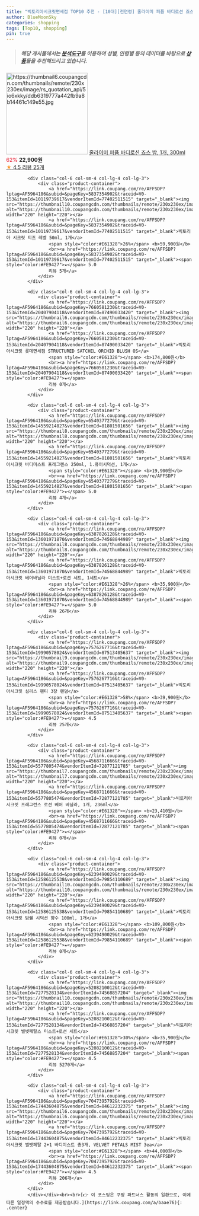 ```yaml
---
title: "빅토리아시크릿면세점 TOP10 추천 - [10대][전연령] 줄라이미 퍼퓸 바디로션 죠스 밤, 1개, 300ml"
author: BlueMoonSky
categories: shopping
tags: [Top10, shopping]
pin: true
---
```


> ##### 해당 게시물에서는 [**분석도구**](https://itemscout.io/)를 이용하여 **성별**, **연령별** 등의 데이터를 바탕으로 [**상품**](https://link.coupang.com/a/baae76)들을 추천해드리고 있습니다.
<div class="container"><div class="row">
            <div class="col-6 col-sm-4 col-lg-4 col-lg-3">
                <div class="product-container">
                    <a href="https://link.coupang.com/re/AFFSDP?lptag=AF5964186&subid=&pageKey=4982106005&traceid=V0-153&itemId=6633798845&vendorItemId=73927636706" target="_blank"><img src="https://thumbnail6.coupangcdn.com/thumbnails/remote/230x230ex/image/rs_quotation_api/5io6xkky/ddb6319777a442fb9a8b14461c149e55.jpg" alt="https://thumbnail6.coupangcdn.com/thumbnails/remote/230x230ex/image/rs_quotation_api/5io6xkky/ddb6319777a442fb9a8b14461c149e55.jpg" width="220" height="220"></a>
                    <a href="https://link.coupang.com/re/AFFSDP?lptag=AF5964186&subid=&pageKey=4982106005&traceid=V0-153&itemId=6633798845&vendorItemId=73927636706" target="_blank">줄라이미 퍼퓸 바디로션 죠스 밤, 1개, 300ml</a>
                    <span style="color:#E61328">62%</span> <b>22,900원</b>
                    <br><a href="https://link.coupang.com/re/AFFSDP?lptag=AF5964186&subid=&pageKey=4982106005&traceid=V0-153&itemId=6633798845&vendorItemId=73927636706" target="_blank"><span style="color:#FE9427">★</span> 4.5
                    리뷰 25개</a>
                </div>
            </div>
            
            <div class="col-6 col-sm-4 col-lg-4 col-lg-3">
                <div class="product-container">
                    <a href="https://link.coupang.com/re/AFFSDP?lptag=AF5964186&subid=&pageKey=5837354902&traceid=V0-153&itemId=10119739617&vendorItemId=77402511515" target="_blank"><img src="https://thumbnail10.coupangcdn.com/thumbnails/remote/230x230ex/image/vendor_inventory/ee8e/ad8f5473f7a797ac8a0c4d0bb4503ea9ca4a847a427505c5677bb16c91aa.jpg" alt="https://thumbnail10.coupangcdn.com/thumbnails/remote/230x230ex/image/vendor_inventory/ee8e/ad8f5473f7a797ac8a0c4d0bb4503ea9ca4a847a427505c5677bb16c91aa.jpg" width="220" height="220"></a>
                    <a href="https://link.coupang.com/re/AFFSDP?lptag=AF5964186&subid=&pageKey=5837354902&traceid=V0-153&itemId=10119739617&vendorItemId=77402511515" target="_blank">빅토리아 시크릿 티즈 레벨 50ml, 1개</a>
                    <span style="color:#E61328">26%</span> <b>59,900원</b>
                    <br><a href="https://link.coupang.com/re/AFFSDP?lptag=AF5964186&subid=&pageKey=5837354902&traceid=V0-153&itemId=10119739617&vendorItemId=77402511515" target="_blank"><span style="color:#FE9427">★</span> 5.0
                    리뷰 5개</a>
                </div>
            </div>
            
            <div class="col-6 col-sm-4 col-lg-4 col-lg-3">
                <div class="product-container">
                    <a href="https://link.coupang.com/re/AFFSDP?lptag=AF5964186&subid=&pageKey=7660581230&traceid=V0-153&itemId=20407904118&vendorItemId=87490033420" target="_blank"><img src="https://thumbnail6.coupangcdn.com/thumbnails/remote/230x230ex/image/vendor_inventory/ed69/b0929793bc7b55803592ae833ba3b2854ad886cb16586fd2224eb661d17e.JPG" alt="https://thumbnail6.coupangcdn.com/thumbnails/remote/230x230ex/image/vendor_inventory/ed69/b0929793bc7b55803592ae833ba3b2854ad886cb16586fd2224eb661d17e.JPG" width="220" height="220"></a>
                    <a href="https://link.coupang.com/re/AFFSDP?lptag=AF5964186&subid=&pageKey=7660581230&traceid=V0-153&itemId=20407904118&vendorItemId=87490033420" target="_blank">빅토리아시크릿 롯데면세점 STRUCTURED SATCHEL ORCHID BLUSH OS</a>
                    <span style="color:#E61328"></span> <b>174,800원</b>
                    <br><a href="https://link.coupang.com/re/AFFSDP?lptag=AF5964186&subid=&pageKey=7660581230&traceid=V0-153&itemId=20407904118&vendorItemId=87490033420" target="_blank"><span style="color:#FE9427">★</span> 
                    리뷰 0개</a>
                </div>
            </div>
            
            <div class="col-6 col-sm-4 col-lg-4 col-lg-3">
                <div class="product-container">
                    <a href="https://link.coupang.com/re/AFFSDP?lptag=AF5964186&subid=&pageKey=6540377279&traceid=V0-153&itemId=14559214827&vendorItemId=81801501656" target="_blank"><img src="https://thumbnail8.coupangcdn.com/thumbnails/remote/230x230ex/image/vendor_inventory/ac16/a3e5f36023ed1ce7f2d51848b51dac249a47ce160202c334d32df5558175.jpg" alt="https://thumbnail8.coupangcdn.com/thumbnails/remote/230x230ex/image/vendor_inventory/ac16/a3e5f36023ed1ce7f2d51848b51dac249a47ce160202c334d32df5558175.jpg" width="220" height="220"></a>
                    <a href="https://link.coupang.com/re/AFFSDP?lptag=AF5964186&subid=&pageKey=6540377279&traceid=V0-153&itemId=14559214827&vendorItemId=81801501656" target="_blank">빅토리아시크릿 바디미스트 프레그렌스 250ml, 1.퓨어시덕션, 1개</a>
                    <span style="color:#E61328"></span> <b>19,900원</b>
                    <br><a href="https://link.coupang.com/re/AFFSDP?lptag=AF5964186&subid=&pageKey=6540377279&traceid=V0-153&itemId=14559214827&vendorItemId=81801501656" target="_blank"><span style="color:#FE9427">★</span> 5.0
                    리뷰 4개</a>
                </div>
            </div>
            
            <div class="col-6 col-sm-4 col-lg-4 col-lg-3">
                <div class="product-container">
                    <a href="https://link.coupang.com/re/AFFSDP?lptag=AF5964186&subid=&pageKey=6387826128&traceid=V0-153&itemId=13601971870&vendorItemId=74568844989" target="_blank"><img src="https://thumbnail8.coupangcdn.com/thumbnails/remote/230x230ex/image/vendor_inventory/a943/7c19b154713d6fadb9f75c46c1dcb1ab06c1d285a9cc788657b5ec890684.jpg" alt="https://thumbnail8.coupangcdn.com/thumbnails/remote/230x230ex/image/vendor_inventory/a943/7c19b154713d6fadb9f75c46c1dcb1ab06c1d285a9cc788657b5ec890684.jpg" width="220" height="220"></a>
                    <a href="https://link.coupang.com/re/AFFSDP?lptag=AF5964186&subid=&pageKey=6387826128&traceid=V0-153&itemId=13601971870&vendorItemId=74568844989" target="_blank">빅토리아시크릿 베어바닐라 미스트+로션 세트, 1세트</a>
                    <span style="color:#E61328">26%</span> <b>35,900원</b>
                    <br><a href="https://link.coupang.com/re/AFFSDP?lptag=AF5964186&subid=&pageKey=6387826128&traceid=V0-153&itemId=13601971870&vendorItemId=74568844989" target="_blank"><span style="color:#FE9427">★</span> 5.0
                    리뷰 26개</a>
                </div>
            </div>
            
            <div class="col-6 col-sm-4 col-lg-4 col-lg-3">
                <div class="product-container">
                    <a href="https://link.coupang.com/re/AFFSDP?lptag=AF5964186&subid=&pageKey=7576267716&traceid=V0-153&itemId=19990578024&vendorItemId=87513405637" target="_blank"><img src="https://thumbnail9.coupangcdn.com/thumbnails/remote/230x230ex/image/vendor_inventory/601e/b1c8b999744e82d165141a88bc7db4c93be677aebeb6122f3eead6025438.jpg" alt="https://thumbnail9.coupangcdn.com/thumbnails/remote/230x230ex/image/vendor_inventory/601e/b1c8b999744e82d165141a88bc7db4c93be677aebeb6122f3eead6025438.jpg" width="220" height="220"></a>
                    <a href="https://link.coupang.com/re/AFFSDP?lptag=AF5964186&subid=&pageKey=7576267716&traceid=V0-153&itemId=19990578024&vendorItemId=87513405637" target="_blank">빅토리아시크릿 심리스 팬티 3장 랜덤</a>
                    <span style="color:#E61328">58%</span> <b>39,900원</b>
                    <br><a href="https://link.coupang.com/re/AFFSDP?lptag=AF5964186&subid=&pageKey=7576267716&traceid=V0-153&itemId=19990578024&vendorItemId=87513405637" target="_blank"><span style="color:#FE9427">★</span> 4.5
                    리뷰 25개</a>
                </div>
            </div>
            
            <div class="col-6 col-sm-4 col-lg-4 col-lg-3">
                <div class="product-container">
                    <a href="https://link.coupang.com/re/AFFSDP?lptag=AF5964186&subid=&pageKey=4568711666&traceid=V0-153&itemId=5577805474&vendorItemId=72877121785" target="_blank"><img src="https://thumbnail7.coupangcdn.com/thumbnails/remote/230x230ex/image/vendor_inventory/5b08/0d2cf507d776eeba5e7577a78909dce22ab413cb67f6d03dc82d18a0c7ff.jpg" alt="https://thumbnail7.coupangcdn.com/thumbnails/remote/230x230ex/image/vendor_inventory/5b08/0d2cf507d776eeba5e7577a78909dce22ab413cb67f6d03dc82d18a0c7ff.jpg" width="220" height="220"></a>
                    <a href="https://link.coupang.com/re/AFFSDP?lptag=AF5964186&subid=&pageKey=4568711666&traceid=V0-153&itemId=5577805474&vendorItemId=72877121785" target="_blank">빅토리아시크릿 프레그런스 로션 베어 바닐라, 1개, 236ml</a>
                    <span style="color:#E61328"></span> <b>23,410원</b>
                    <br><a href="https://link.coupang.com/re/AFFSDP?lptag=AF5964186&subid=&pageKey=4568711666&traceid=V0-153&itemId=5577805474&vendorItemId=72877121785" target="_blank"><span style="color:#FE9427">★</span> 
                    리뷰 0개</a>
                </div>
            </div>
            
            <div class="col-6 col-sm-4 col-lg-4 col-lg-3">
                <div class="product-container">
                    <a href="https://link.coupang.com/re/AFFSDP?lptag=AF5964186&subid=&pageKey=6239490029&traceid=V0-153&itemId=12586125538&vendorItemId=79854110689" target="_blank"><img src="https://thumbnail10.coupangcdn.com/thumbnails/remote/230x230ex/image/vendor_inventory/baa5/da9f4fa4074ce3cc7c52ce8215b42c4c4699723568afcd611c5396607b8e.jpg" alt="https://thumbnail10.coupangcdn.com/thumbnails/remote/230x230ex/image/vendor_inventory/baa5/da9f4fa4074ce3cc7c52ce8215b42c4c4699723568afcd611c5396607b8e.jpg" width="220" height="220"></a>
                    <a href="https://link.coupang.com/re/AFFSDP?lptag=AF5964186&subid=&pageKey=6239490029&traceid=V0-153&itemId=12586125538&vendorItemId=79854110689" target="_blank">빅토리아시크릿 밤쉘 시덕션 향수 100ml, 1개</a>
                    <span style="color:#E61328"></span> <b>109,800원</b>
                    <br><a href="https://link.coupang.com/re/AFFSDP?lptag=AF5964186&subid=&pageKey=6239490029&traceid=V0-153&itemId=12586125538&vendorItemId=79854110689" target="_blank"><span style="color:#FE9427">★</span> 
                    리뷰 0개</a>
                </div>
            </div>
            
            <div class="col-6 col-sm-4 col-lg-4 col-lg-3">
                <div class="product-container">
                    <a href="https://link.coupang.com/re/AFFSDP?lptag=AF5964186&subid=&pageKey=5208210012&traceid=V0-153&itemId=7277528134&vendorItemId=74568857204" target="_blank"><img src="https://thumbnail10.coupangcdn.com/thumbnails/remote/230x230ex/image/vendor_inventory/77ee/bfa984cefdd43e14e011332d6cf41bcc8cd4d995da7972f03a4f5e19decb.jpg" alt="https://thumbnail10.coupangcdn.com/thumbnails/remote/230x230ex/image/vendor_inventory/77ee/bfa984cefdd43e14e011332d6cf41bcc8cd4d995da7972f03a4f5e19decb.jpg" width="220" height="220"></a>
                    <a href="https://link.coupang.com/re/AFFSDP?lptag=AF5964186&subid=&pageKey=5208210012&traceid=V0-153&itemId=7277528134&vendorItemId=74568857204" target="_blank">빅토리아시크릿 벨벳페탈스 미스트+로션 세트</a>
                    <span style="color:#E61328">30%</span> <b>35,900원</b>
                    <br><a href="https://link.coupang.com/re/AFFSDP?lptag=AF5964186&subid=&pageKey=5208210012&traceid=V0-153&itemId=7277528134&vendorItemId=74568857204" target="_blank"><span style="color:#FE9427">★</span> 4.5
                    리뷰 5270개</a>
                </div>
            </div>
            
            <div class="col-6 col-sm-4 col-lg-4 col-lg-3">
                <div class="product-container">
                    <a href="https://link.coupang.com/re/AFFSDP?lptag=AF5964186&subid=&pageKey=7047395792&traceid=V0-153&itemId=17443604875&vendorItemId=84612232375" target="_blank"><img src="https://thumbnail6.coupangcdn.com/thumbnails/remote/230x230ex/image/vendor_inventory/e3e8/8865597f82e31290ad21ea23b6a98c92b15444a8ccd5a974b19d84008c0d.jpg" alt="https://thumbnail6.coupangcdn.com/thumbnails/remote/230x230ex/image/vendor_inventory/e3e8/8865597f82e31290ad21ea23b6a98c92b15444a8ccd5a974b19d84008c0d.jpg" width="220" height="220"></a>
                    <a href="https://link.coupang.com/re/AFFSDP?lptag=AF5964186&subid=&pageKey=7047395792&traceid=V0-153&itemId=17443604875&vendorItemId=84612232375" target="_blank">빅토리아시크릿 벨벳페탈 2+1 바디미스트 총3개, VELVET PETALS MIST 3ea</a>
                    <span style="color:#E61328"></span> <b>44,000원</b>
                    <br><a href="https://link.coupang.com/re/AFFSDP?lptag=AF5964186&subid=&pageKey=7047395792&traceid=V0-153&itemId=17443604875&vendorItemId=84612232375" target="_blank"><span style="color:#FE9427">★</span> 4.5
                    리뷰 206개</a>
                </div>
            </div>
            </div></div><br><br>[👉 이 포스팅은 쿠팡 파트너스 활동의 일환으로, 이에 따른 일정액의 수수료를 제공받습니다.](https://link.coupang.com/a/baae76){: .center}